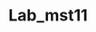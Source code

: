 # Lab_mst11


<!DOCTYPE html>
<html>
<head>
    <title>Signup Page</title>
    <style>
        #signup{
            display: flex;
            justify-content: center;
            padding-top: 30px;  
        }
        form{
            text-align: center;
            margin: 2rem;
        }
        input{
            margin: .7rem;
            height: 1.7rem;
            width: 16rem;
        }
        .SignForm{
            border: 2px solid black;
            border-radius:10px;
            width: 500px;
            height: 500px;
        }
        h1{
            text-align: center;
        }

        button{
            height: 2rem;
            width: 16rem;
            border-radius: 1rem;
            border: none;
            font-family: monospace;
            columns: white;
            background-color: crimson;

        }
        button:hover{
            color: white;
            background-color: black;
            text-align: center;
            cursor: pointer;
        } 
    </style>
</head>

<body>
    <div id="signup">
    <div class="SignForm">
    <h1>Signup</h1>

        <form action="/signup" method="post">
            <label for="username">Username:</label>
            <input type="text" id="username" name="username" required><br><br>

            <label for="username">Full Name:</label>
            <input type="text" id="fullname" name="fullname" required><br><br>

            <label for="email">Email Id:</label>
            <input type="email" id="email" name="email" required><br><br>

            <label for="password">Password:</label>
            <input type="password" id="password" name="password" required><br><br>

            <button type="submit">Sign Up</button>
            <p>Don't have an account <a href="LoginForm.html">Sign In</a></p>
        </form>
    </div>
</div>
</body>

</html>
